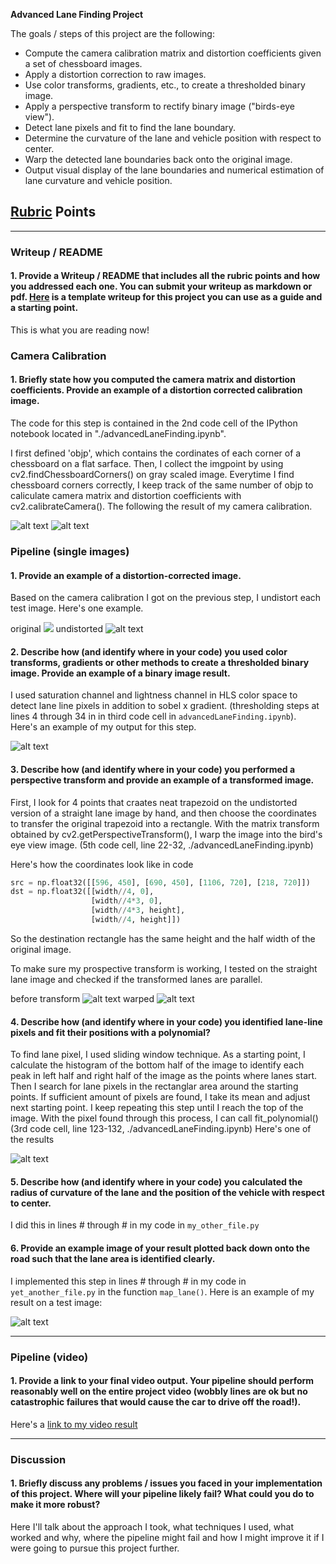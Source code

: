 
**Advanced Lane Finding Project**

The goals / steps of this project are the following:

* Compute the camera calibration matrix and distortion coefficients given a set of chessboard images.
* Apply a distortion correction to raw images.
* Use color transforms, gradients, etc., to create a thresholded binary image.
* Apply a perspective transform to rectify binary image ("birds-eye view").
* Detect lane pixels and fit to find the lane boundary.
* Determine the curvature of the lane and vehicle position with respect to center.
* Warp the detected lane boundaries back onto the original image.
* Output visual display of the lane boundaries and numerical estimation of lane curvature and vehicle position.

[//]: # (Image References)

[original]: ./output_images/camera_calib/original.jpg
[undistorted]: ./output_images/camera_calib/undistorted.jpg "Undistorted"
[test_original]: ./test_images/test2.jpg
[image2]: ./output_images/undist/test2.jpg "Road Transformed"
[image3]: ./output_images/sobel_s_channel/test2.jpg "Binary Example"
[before_warp]: ./output_images/sobel_s_channel/straight_lines2.jpg
[warped]: ./output_images/threshold_warped/straight_lines2.jpg
[image4]: ./examples/warped_straight_lines.jpg "Warp Example"
[image5]: ./examples/color_fit_lines.jpg "Fit Visual"
[image6]: ./examples/example_output.jpg "Output"
[video1]: ./project_video.mp4 "Video"

## [Rubric](https://review.udacity.com/#!/rubrics/571/view) Points
---

### Writeup / README

#### 1. Provide a Writeup / README that includes all the rubric points and how you addressed each one.  You can submit your writeup as markdown or pdf.  [Here](https://github.com/udacity/CarND-Advanced-Lane-Lines/blob/master/writeup_template.md) is a template writeup for this project you can use as a guide and a starting point.  

This is what you are reading now!

### Camera Calibration

#### 1. Briefly state how you computed the camera matrix and distortion coefficients. Provide an example of a distortion corrected calibration image.

The code for this step is contained in the 2nd code cell of the IPython notebook located in "./advancedLaneFinding.ipynb".  

I first defined 'objp', which contains the cordinates of each corner of a chessboard on a flat sarface. Then, I collect the imgpoint by using cv2.findChessboardCorners() on gray scaled image. Everytime I find chessboard corners correctly, I keep track of the same number of objp to caliculate camera matrix and distortion coefficients with cv2.calibrateCamera(). The following the result of my camera calibration.

![alt text][original]
![alt text][undistorted]

### Pipeline (single images)

#### 1. Provide an example of a distortion-corrected image.

Based on the camera calibration I got on the previous step, I undistort each test image.
Here's one example.

original
![][test_original]
undistorted
![alt text][image2]

#### 2. Describe how (and identify where in your code) you used color transforms, gradients or other methods to create a thresholded binary image.  Provide an example of a binary image result.

I used saturation channel and lightness channel in HLS color space to detect lane line pixels in addition to sobel x gradient.
(thresholding steps at lines 4 through 34 in in third code cell in `advancedLaneFinding.ipynb`).  Here's an example of my output for this step. 

![alt text][image3]

#### 3. Describe how (and identify where in your code) you performed a perspective transform and provide an example of a transformed image. 

First, I look for 4 points that craates neat trapezoid on the undistorted version of a straight lane image by hand, and then choose the coordinates to transfer the original trapezoid into a rectangle. With the matrix transform obtained by cv2.getPerspectiveTransform(), I warp the image into the bird's eye view image. (5th code cell, line 22-32, ./advancedLaneFinding.ipynb)

Here's how the coordinates look like in code

```python
src = np.float32([[596, 450], [690, 450], [1106, 720], [218, 720]])
dst = np.float32([[width//4, 0], 
                  [width//4*3, 0],
                  [width//4*3, height],
                  [width//4, height]])
```

So the destination rectangle has the same height and the half width of the original image.

To make sure my prospective transform is working, I tested on the straight lane image and checked if the transformed lanes are parallel.

before transform
![alt text][before_warp]
warped
![alt text][warped]

#### 4. Describe how (and identify where in your code) you identified lane-line pixels and fit their positions with a polynomial?

To find lane pixel, I used sliding window technique. As a starting point, I calculate the histogram of the bottom half of the image to identify each peak in left half and right half of the image as the points where lanes start. Then I search for lane pixels in the rectanglar area around the starting points. If sufficient amount of pixels are found, I take its mean and adjust next starting point. I keep repeating this step until I reach the top of the image. With the pixel found through this process, I can call fit_polynomial() (3rd code cell, line 123-132, ./advancedLaneFinding.ipynb) Here's one of the results

![alt text][image5]

#### 5. Describe how (and identify where in your code) you calculated the radius of curvature of the lane and the position of the vehicle with respect to center.

I did this in lines # through # in my code in `my_other_file.py`

#### 6. Provide an example image of your result plotted back down onto the road such that the lane area is identified clearly.

I implemented this step in lines # through # in my code in `yet_another_file.py` in the function `map_lane()`.  Here is an example of my result on a test image:

![alt text][image6]

---

### Pipeline (video)

#### 1. Provide a link to your final video output.  Your pipeline should perform reasonably well on the entire project video (wobbly lines are ok but no catastrophic failures that would cause the car to drive off the road!).

Here's a [link to my video result](./project_video.mp4)

---

### Discussion

#### 1. Briefly discuss any problems / issues you faced in your implementation of this project.  Where will your pipeline likely fail?  What could you do to make it more robust?

Here I'll talk about the approach I took, what techniques I used, what worked and why, where the pipeline might fail and how I might improve it if I were going to pursue this project further.  
